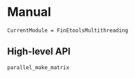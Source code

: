 # Manual


```@meta
CurrentModule = FinEtoolsMultithreading
```

## High-level API

```@docs
parallel_make_matrix
```

